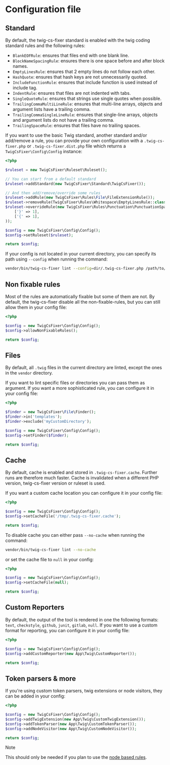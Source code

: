 # Configuration file

## Standard

By default, the twig-cs-fixer standard is enabled with the twig coding standard rules and the following rules:

- `BlankEOFRule`: ensures that files end with one blank line.
- `BlockNameSpacingRule`: ensures there is one space before and after block names.
- `EmptyLinesRule`: ensures that 2 empty lines do not follow each other.
- `HashQuote`: ensures that hash keys are not unnecessarily quoted.
- `IncludeFunctionRule`: ensures that include function is used instead of include tag.
- `IndentRule`: ensures that files are not indented with tabs.
- `SingleQuoteRule`: ensures that strings use single quotes when possible.
- `TrailingCommaMultiLineRule`: ensures that multi-line arrays, objects and argument lists have a trailing comma.
- `TrailingCommaSingleLineRule`: ensures that single-line arrays, objects and argument lists do not have a trailing comma.
- `TrailingSpaceRule`: ensures that files have no trailing spaces.

If you want to use the basic Twig standard, another standard and/or add/remove a rule, you can provide
your own configuration with a `.twig-cs-fixer.php` or `.twig-cs-fixer.dist.php` file which returns
a `TwigCsFixer\Config\Config` instance:

```php
<?php

$ruleset = new TwigCsFixer\Ruleset\Ruleset();

// You can start from a default standard
$ruleset->addStandard(new TwigCsFixer\Standard\TwigCsFixer());

// And then add/remove/override some rules
$ruleset->addRule(new TwigCsFixer\Rules\File\FileExtensionRule());
$ruleset->removeRule(TwigCsFixer\Rules\Whitespace\EmptyLinesRule::class);
$ruleset->overrideRule(new TwigCsFixer\Rules\Punctuation\PunctuationSpacingRule(
    ['}' => 1],
    ['{' => 1],
));

$config = new TwigCsFixer\Config\Config();
$config->setRuleset($ruleset);

return $config;
```

If your config is not located in your current directory, you can specify its path using `--config` when running the command:

```bash
vendor/bin/twig-cs-fixer lint --config=dir/.twig-cs-fixer.php /path/to/code
```

## Non fixable rules

Most of the rules are automatically fixable but some of them are not.
By default, the twig-cs-fixer disable all the non-fixable-rules, but you can still allow them in your config file:

```php
<?php

$config = new TwigCsFixer\Config\Config();
$config->allowNonFixableRules();

return $config;
```

## Files

By default, all `.twig` files in the current directory are linted, except the ones in the `vendor` directory.

If you want to lint specific files or directories you can pass them as argument.
If you want a more sophisticated rule, you can configure it in your config file:

```php
<?php

$finder = new TwigCsFixer\File\Finder();
$finder->in('templates');
$finder->exclude('myCustomDirectory');

$config = new TwigCsFixer\Config\Config();
$config->setFinder($finder);

return $config;
```

## Cache

By default, cache is enabled and stored in `.twig-cs-fixer.cache`. Further runs are therefore much
faster. Cache is invalidated when a different PHP version, twig-cs-fixer version or ruleset is used.

If you want a custom cache location you can configure it in your config file:

```php
<?php

$config = new TwigCsFixer\Config\Config();
$config->setCacheFile('/tmp/.twig-cs-fixer.cache');

return $config;
```

To disable cache you can either pass `--no-cache` when running the command:

```bash
vendor/bin/twig-cs-fixer lint --no-cache
```

or set the cache file to `null` in your config:

```php
<?php

$config = new TwigCsFixer\Config\Config();
$config->setCacheFile(null);

return $config;
```

## Custom Reporters

By default, the output of the tool is rendered in one the following formats:
`text`, `checkstyle`, `github`, `junit`, `gitlab`, `null`. If you want to use a custom
format for reporting, you can configure it in your config file:

```php
<?php

$config = new TwigCsFixer\Config\Config();
$config->addCustomReporter(new App\Twig\CustomReporter());

return $config;
```

## Token parsers & more

If you're using custom token parsers, twig extensions or node visitors, they can
be added in your config:

```php
<?php

$config = new TwigCsFixer\Config\Config();
$config->addTwigExtension(new App\Twig\CustomTwigExtension());
$config->addTokenParser(new App\Twig\CustomTokenParser());
$config->addNodeVisitor(new App\Twig\CustomNodeVisitor());

return $config;
```

> [!NOTE]
> This should only be needed if you plan to use the [node based rules](rules.md#node-based-rules).
